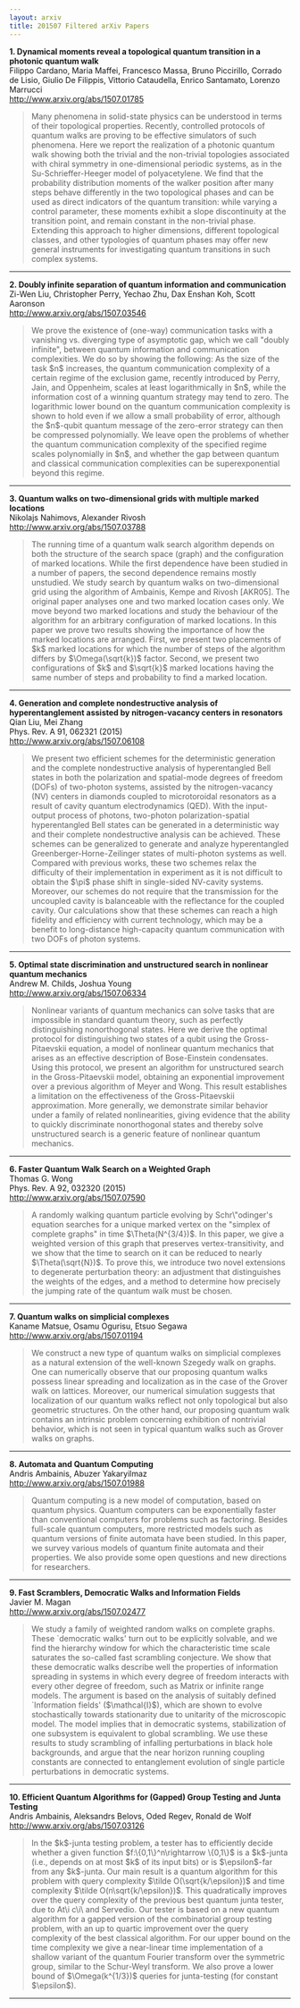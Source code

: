 ```yaml
---
layout: arxiv
title: 201507 Filtered arXiv Papers
---
```


**1.    Dynamical moments reveal a topological quantum transition in a photonic quantum walk**  
Filippo Cardano, Maria Maffei, Francesco Massa, Bruno Piccirillo, Corrado de Lisio, Giulio De Filippis, Vittorio Cataudella, Enrico Santamato, Lorenzo Marrucci  
http://www.arxiv.org/abs/1507.01785  
<blockquote>
<p>
Many phenomena in solid-state physics can be understood in terms of their topological properties. Recently, controlled protocols of quantum walks are proving to be effective simulators of such phenomena. Here we report the realization of a photonic quantum walk showing both the trivial and the non-trivial topologies associated with chiral symmetry in one-dimensional periodic systems, as in the Su-Schrieffer-Heeger model of polyacetylene. We find that the probability distribution moments of the walker position after many steps behave differently in the two topological phases and can be used as direct indicators of the quantum transition: while varying a control parameter, these moments exhibit a slope discontinuity at the transition point, and remain constant in the non-trivial phase. Extending this approach to higher dimensions, different topological classes, and other typologies of quantum phases may offer new general instruments for investigating quantum transitions in such complex systems.
</p>
</blockquote>

------

**2.    Doubly infinite separation of quantum information and communication**  
Zi-Wen Liu, Christopher Perry, Yechao Zhu, Dax Enshan Koh, Scott Aaronson  
http://www.arxiv.org/abs/1507.03546  
<blockquote>
<p>
We prove the existence of (one-way) communication tasks with a vanishing vs. diverging type of asymptotic gap, which we call "doubly infinite", between quantum information and communication complexities. We do so by showing the following: As the size of the task $n$ increases, the quantum communication complexity of a certain regime of the exclusion game, recently introduced by Perry, Jain, and Oppenheim, scales at least logarithmically in $n$, while the information cost of a winning quantum strategy may tend to zero. The logarithmic lower bound on the quantum communication complexity is shown to hold even if we allow a small probability of error, although the $n$-qubit quantum message of the zero-error strategy can then be compressed polynomially. We leave open the problems of whether the quantum communication complexity of the specified regime scales polynomially in $n$, and whether the gap between quantum and classical communication complexities can be superexponential beyond this regime.
</p>
</blockquote>

------

**3.    Quantum walks on two-dimensional grids with multiple marked locations**  
Nikolajs Nahimovs, Alexander Rivosh  
http://www.arxiv.org/abs/1507.03788  
<blockquote>
<p>
The running time of a quantum walk search algorithm depends on both the structure of the search space (graph) and the configuration of marked locations. While the first dependence have been studied in a number of papers, the second dependence remains mostly unstudied. We study search by quantum walks on two-dimensional grid using the algorithm of Ambainis, Kempe and Rivosh [AKR05]. The original paper analyses one and two marked location cases only. We move beyond two marked locations and study the behaviour of the algorithm for an arbitrary configuration of marked locations. In this paper we prove two results showing the importance of how the marked locations are arranged. First, we present two placements of $k$ marked locations for which the number of steps of the algorithm differs by $\Omega(\sqrt{k})$ factor. Second, we present two configurations of $k$ and $\sqrt{k}$ marked locations having the same number of steps and probability to find a marked location.
</p>
</blockquote>

------

**4.    Generation and complete nondestructive analysis of hyperentanglement assisted by nitrogen-vacancy centers in resonators**  
Qian Liu, Mei Zhang  
Phys. Rev. A 91, 062321 (2015)  
http://www.arxiv.org/abs/1507.06108  
<blockquote>
<p>
We present two efficient schemes for the deterministic generation and the complete nondestructive analysis of hyperentangled Bell states in both the polarization and spatial-mode degrees of freedom (DOFs) of two-photon systems, assisted by the nitrogen-vacancy (NV) centers in diamonds coupled to microtoroidal resonators as a result of cavity quantum electrodynamics (QED). With the input-output process of photons, two-photon polarization-spatial hyperentangled Bell states can be generated in a deterministic way and their complete nondestructive analysis can be achieved. These schemes can be generalized to generate and analyze hyperentangled Greenberger-Horne-Zeilinger states of multi-photon systems as well. Compared with previous works, these two schemes relax the difficulty of their implementation in experiment as it is not difficult to obtain the $\pi$ phase shift in single-sided NV-cavity systems. Moreover, our schemes do not require that the transmission for the uncoupled cavity is balanceable with the reflectance for the coupled cavity. Our calculations show that these schemes can reach a high fidelity and efficiency with current technology, which may be a benefit to long-distance high-capacity quantum communication with two DOFs of photon systems.
</p>
</blockquote>

------

**5.    Optimal state discrimination and unstructured search in nonlinear quantum mechanics**  
Andrew M. Childs, Joshua Young  
http://www.arxiv.org/abs/1507.06334  
<blockquote>
<p>
Nonlinear variants of quantum mechanics can solve tasks that are impossible in standard quantum theory, such as perfectly distinguishing nonorthogonal states. Here we derive the optimal protocol for distinguishing two states of a qubit using the Gross-Pitaevskii equation, a model of nonlinear quantum mechanics that arises as an effective description of Bose-Einstein condensates. Using this protocol, we present an algorithm for unstructured search in the Gross-Pitaevskii model, obtaining an exponential improvement over a previous algorithm of Meyer and Wong. This result establishes a limitation on the effectiveness of the Gross-Pitaevskii approximation. More generally, we demonstrate similar behavior under a family of related nonlinearities, giving evidence that the ability to quickly discriminate nonorthogonal states and thereby solve unstructured search is a generic feature of nonlinear quantum mechanics.
</p>
</blockquote>

------

**6.    Faster Quantum Walk Search on a Weighted Graph**  
Thomas G. Wong  
Phys. Rev. A 92, 032320 (2015)  
http://www.arxiv.org/abs/1507.07590  
<blockquote>
<p>
A randomly walking quantum particle evolving by Schr\"odinger's equation searches for a unique marked vertex on the "simplex of complete graphs" in time $\Theta(N^{3/4})$. In this paper, we give a weighted version of this graph that preserves vertex-transitivity, and we show that the time to search on it can be reduced to nearly $\Theta(\sqrt{N})$. To prove this, we introduce two novel extensions to degenerate perturbation theory: an adjustment that distinguishes the weights of the edges, and a method to determine how precisely the jumping rate of the quantum walk must be chosen.
</p>
</blockquote>

------

**7.    Quantum walks on simplicial complexes**  
Kaname Matsue, Osamu Ogurisu, Etsuo Segawa  
http://www.arxiv.org/abs/1507.01194  
<blockquote>
<p>
We construct a new type of quantum walks on simplicial complexes as a natural extension of the well-known Szegedy walk on graphs. One can numerically observe that our proposing quantum walks possess linear spreading and localization as in the case of the Grover walk on lattices. Moreover, our numerical simulation suggests that localization of our quantum walks reflect not only topological but also geometric structures. On the other hand, our proposing quantum walk contains an intrinsic problem concerning exhibition of nontrivial behavior, which is not seen in typical quantum walks such as Grover walks on graphs.
</p>
</blockquote>

------

**8.    Automata and Quantum Computing**  
Andris Ambainis, Abuzer Yakaryilmaz  
http://www.arxiv.org/abs/1507.01988  
<blockquote>
<p>
Quantum computing is a new model of computation, based on quantum physics. Quantum computers can be exponentially faster than conventional computers for problems such as factoring. Besides full-scale quantum computers, more restricted models such as quantum versions of finite automata have been studied. In this paper, we survey various models of quantum finite automata and their properties. We also provide some open questions and new directions for researchers.
</p>
</blockquote>

------

**9.    Fast Scramblers, Democratic Walks and Information Fields**  
Javier M. Magan  
http://www.arxiv.org/abs/1507.02477  
<blockquote>
<p>
We study a family of weighted random walks on complete graphs. These `democratic walks' turn out to be explicitly solvable, and we find the hierarchy window for which the characteristic time scale saturates the so-called fast scrambling conjecture. We show that these democratic walks describe well the properties of information spreading in systems in which every degree of freedom interacts with every other degree of freedom, such as Matrix or infinite range models. The argument is based on the analysis of suitably defined `Information fields' ($\mathcal{I}$), which are shown to evolve stochastically towards stationarity due to unitarity of the microscopic model. The model implies that in democratic systems, stabilization of one subsystem is equivalent to global scrambling. We use these results to study scrambling of infalling perturbations in black hole backgrounds, and argue that the near horizon running coupling constants are connected to entanglement evolution of single particle perturbations in democratic systems.
</p>
</blockquote>

------

**10.    Efficient Quantum Algorithms for (Gapped) Group Testing and Junta Testing**  
Andris Ambainis, Aleksandrs Belovs, Oded Regev, Ronald de Wolf  
http://www.arxiv.org/abs/1507.03126  
<blockquote>
<p>
In the $k$-junta testing problem, a tester has to efficiently decide whether a given function $f:\{0,1\}^n\rightarrow \{0,1\}$ is a $k$-junta (i.e., depends on at most $k$ of its input bits) or is $\epsilon$-far from any $k$-junta. Our main result is a quantum algorithm for this problem with query complexity $\tilde O(\sqrt{k/\epsilon})$ and time complexity $\tilde O(n\sqrt{k/\epsilon})$. This quadratically improves over the query complexity of the previous best quantum junta tester, due to At\i c\i\ and Servedio. Our tester is based on a new quantum algorithm for a gapped version of the combinatorial group testing problem, with an up to quartic improvement over the query complexity of the best classical algorithm. For our upper bound on the time complexity we give a near-linear time implementation of a shallow variant of the quantum Fourier transform over the symmetric group, similar to the Schur-Weyl transform. We also prove a lower bound of $\Omega(k^{1/3})$ queries for junta-testing (for constant $\epsilon$).
</p>
</blockquote>

------

